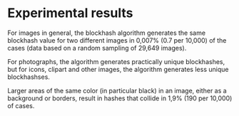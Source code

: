 # Experimental results

For images in general, the blockhash algorithm generates the same
blockhash value for two different images in 0,007% (0.7 per 10,000) of
the cases (data based on a random sampling of 29,649 images).

For photographs, the algorithm generates practically unique
blockhashes, but for icons, clipart and other images, the algorithm
generates less unique blockhashses.

Larger areas of the same color (in particular black) in an image,
either as a background or borders, result in hashes that collide in
1,9% (190 per 10,000) of cases.
